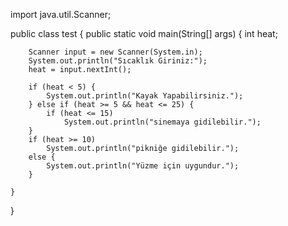 import java.util.Scanner;

public class test {
    public static void main(String[] args) {
        int heat;

        Scanner input = new Scanner(System.in);
        System.out.println("Sıcaklık Giriniz:");
        heat = input.nextInt();

        if (heat < 5) {
            System.out.println("Kayak Yapabilirsiniz.");
        } else if (heat >= 5 && heat <= 25) {
            if (heat <= 15)
                System.out.println("sinemaya gidilebilir.");
        }
        if (heat >= 10)
            System.out.println("pikniğe gidilebilir.");
        else {
            System.out.println("Yüzme için uygundur.");
        }

    }
}
